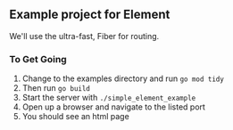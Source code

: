 ## Example project for Element

We'll use the ultra-fast, Fiber for routing.

### To Get Going
1. Change to the examples directory and run `go mod tidy`
2. Then run `go build`
3. Start the server with `./simple_element_example`
4. Open up a browser and navigate to the listed port
5. You should see an html page